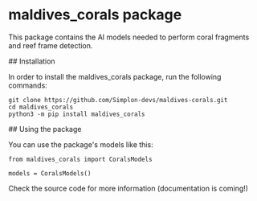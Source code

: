 # maldives_corals package

This package contains the AI models needed to perform coral fragments and reef frame detection.

## Installation

In order to install the maldives_corals package, run the following commands:
```
git clone https://github.com/Simplon-devs/maldives-corals.git
cd maldives_corals
python3 -m pip install maldives_corals
```

## Using the package

You can use the package's models like this:
```
from maldives_corals import CoralsModels

models = CoralsModels()
```

Check the source code for more information (documentation is coming!)